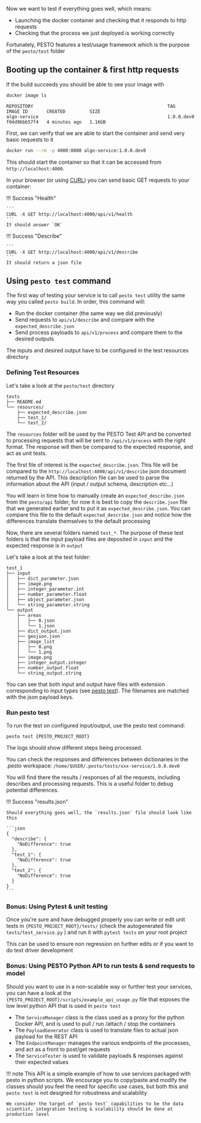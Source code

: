 Now we want to test if everything goes well, which means:

- Launching the docker container and checking that it responds to http requests
- Checking that the process we just deployed is working correctly

Fortunately, PESTO features a test/usage framework which is the purpose of the `pesto/test` folder

## Booting up the container & first http requests


If the build succeeds you should be able to see your image with

```bash
docker image ls
```

```
REPOSITORY                                                  TAG          IMAGE ID       CREATED         SIZE
algo-service                                                1.0.0.dev0   f04d96bb57f4   4 minutes ago   1.16GB
```

First, we can verify that we are able to start the container and send very basic requests to it

```bash
docker run --rm -p 4000:8080 algo-service:1.0.0.dev0
```

This should start the container so that it can be accessed from `http://localhost:4000`.

In your browser (or using [CURL](https://curl.haxx.se/docs/httpscripting.html)) you can send basic GET requests to your container:

!!! Success "Health"

	```
	CURL -X GET http://localhost:4000/api/v1/health
	```
	It should answer `OK`

!!! Success "Describe"

	```
	CURL -X GET http://localhost:4000/api/v1/describe
	```
	It should return a json file


## Using `pesto test` command

The first way of testing your service is to call `pesto test` utility the same way you called `pesto build`.
In order, this command will:

- Run the docker container (the same way we did previously)
- Send requests to `api/v1/describe` and compare with the `expected_describe.json`
- Send process payloads to `api/v1/process` and compare them to the desired outputs

The inputs and desired output have to be configured in the test resources directory

### Defining Test Resources 

Let's take a look at the `pesto/test` directory

```
tests
├── README.md
└── resources/
    ├── expected_describe.json
    ├── test_1/
    └── test_2/
```

The `resources` folder will be used by the PESTO Test API and be converted to processing requests that will be sent to `/api/v1/process` with the right format. The response will then be compared to the expected response, and act as unit tests. 


The first file of interest is the `expected_describe.json`. This file will be compared to the `http://localhost:4000/api/v1/describe` json document returned by the API. This description file can be used to parse the information about the API (input / output schema, description etc...)

You will learn in time how to manually create an `expected_describe.json` from the `pesto/api` folder, for now it is best to copy the `describe.json` file that we generated earlier and to put it as `expected_describe.json`. You can compare this file to the default `expected_describe.json` and notice how the differences translate themselves to the default processing

Now, there are several folders named `test_*`. The purpose of these test folders is that the input payload files are deposited in `input` and the expected response is in `output`

Let's take a look at the test folder:

```text
test_1
├── input
│   ├── dict_parameter.json
│   ├── image.png
│   ├── integer_parameter.int
│   ├── number_parameter.float
│   ├── object_parameter.json
│   └── string_parameter.string
└── output
    ├── areas
    │   ├── 0.json
    │   └── 1.json
    ├── dict_output.json
    ├── geojson.json
    ├── image_list
    │   ├── 0.png
    │   └── 1.png
    ├── image.png
    ├── integer_output.integer
    ├── number_output.float
    └── string_output.string
```

You can see that both input and output have files with extension corresponding to input types (see [pesto test](pesto_test.md)). The filenames are matched with the json payload keys.

### Run pesto test

To run the test on configured input/output, use the pesto test command:

```
pesto test {PESTO_PROJECT_ROOT}
```

The logs should show different steps being processed.

You can check the responses and differences between dictionaries in the .pesto workspace: `/home/$USER/.pesto/tests/xxx-service/1.0.0.dev0`

You will find there the results / responses of all the requests, including describes and processing requests. This is a useful folder to debug potential differences.

!!! Success "results.json"

	Should everything goes well, the `results.json` file should look like this
	
	```json
	{
	  "describe": {
		"NoDifference": true
	  },
	  "test_1": {
		"NoDifference": true
	  },
	  "test_2": {
		"NoDifference": true
	  }
	}
	```

### Bonus: Using Pytest & unit testing

Once you're sure and have debugged properly you can write or edit unit tests in `{PESTO_PROJECT_ROOT}/tests/` (check the autogenerated file `tests/test_service.py` ) and run it with `pytest tests` on your root project

This can be used to ensure non regression on further edits or if you want to do test driver development

### Bonus: Using PESTO Python API to run tests & send requests to model

Should you want to use in a non-scalable way or further test your services, you can have a look at the `{PESTO_PROJECT_ROOT}/scripts/example_api_usage.py` file that exposes the low level python API that is used in `pesto test`

- The `ServiceManager` class is the class used as a proxy for the python Docker API, and is used to pull / run /attach / stop the containers
- The `PayloadGenerator` class is used to translate files to actual json payload for the REST API
- The `EndpointManager` manages the various endpoints of the processes, and act as a front to post/get requests
- The `ServiceTester` is used to validate payloads & responses against their expected values

!!! note 
	This API is a simple example of how to use services packaged with pesto in python scripts. We encourage you to copy/paste and modify the classes should you feel the need for specific use cases, but both this and `pesto test` is not designed for robustness and scalability
	
	We consider the target of `pesto test` capabilities to be the data scientist, integration testing & scalability should be done at production level
